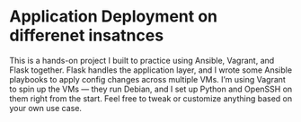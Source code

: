 # Application Deployment on differenet insatnces

This is a hands-on project I built to practice using Ansible, Vagrant, and Flask together. Flask handles the application layer, and I wrote some Ansible playbooks to apply config changes across multiple VMs. I’m using Vagrant to spin up the VMs — they run Debian, and I set up Python and OpenSSH on them right from the start. Feel free to tweak or customize anything based on your own use case.
